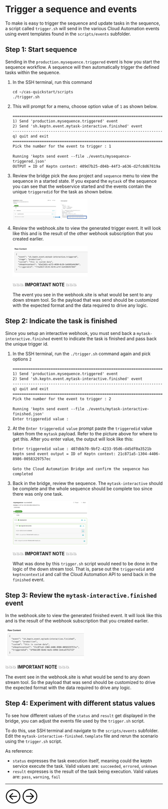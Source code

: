 # Trigger a sequence and events

To make is easy to trigger the sequence and update tasks in the sequence, a script called `trigger.sh` will send in the various Cloud Automation events using event templates found in the `scripts/events` subfolder.

## Step 1: Start sequence

Sending in the `production.mysequence.triggered` event is how you start the sequence workflow.  A sequence will then automatically trigger the defined tasks within the sequence.  

1. In the SSH terminal, run this command

    ```
    cd ~/cas-quickstart/scripts
    ./trigger.sh
    ```

1. This will prompt for a menu, choose option value of `1` as shown below.

    ```
    ===================================================================
    1) Send 'production.mysequence.triggered' event
    2) Send 'sh.keptn.event.mytask-interactive.finished' event
    -------------------------------------------------------------------
    q) quit and exit
    ===================================================================
    Pick the number for the event to trigger : 1

    Running 'keptn send event --file ./events/mysequence-triggered.json'
    OUTPUT = ID of Keptn context: 409d7b25-d04b-44f3-a636-d2fc8d67819a
    ```

1. Review the bridge pick the `demo` project and `sequence` menu to view the sequence in a started state.  If you expand the `mytask` of the sequence you can see that the webservice started and the events contain the unique `triggeredid` for the task as shown below. 

    <img src="images/mysequence-started.png" width="50%" height="50%">

1.  Review the webhook.site to view the generated trigger event. It will look like this and is the result of the other webhook subscription that you created earlier.

    <img src="images/interactive-event-example.png" width="50%" height="50%">

    💥💥💥 **IMPORTANT NOTE** 💥💥💥

    The event you see in the webhook.site is what would be sent to any down stream tool.  So the payload that was send should be customized with the expected format and the data required to drive any logic.

## Step 2: Indicate the task is finished

Since you setup an interactive webhook, you must send back a `mytask-interactive.finished` event to indicate the task is finished and pass back the unique trigger id.

1. In the SSH terminal, run the `./trigger.sh` command again and pick options `2`

    ```
    ===================================================================
    1) Send 'production.mysequence.triggered' event
    2) Send 'sh.keptn.event.mytask-interactive.finished' event
    -------------------------------------------------------------------
    q) quit and exit
    ===================================================================
    Pick the number for the event to trigger : 2

    Running 'keptn send event --file ./events/mytask-interactive-finished.json'
    Enter triggeredid value :
    ```

1. At the `Enter triggeredid value` prompt paste the `triggeredid` value taken from the `mytask` payload. Refer to the picture above for where to get this.  After you enter value, the output will look like this:

    ```
    Enter triggeredid value : 407dbb70-9bf2-4233-95d6-d45df0a3521b
    keptn send event output = ID of Keptn context: 21c871a5-1304-4406-8986-0058329757ec

    Goto the Cloud Automation Bridge and confirm the sequence has completed
    ```

1. Back in the bridge, review the sequence.  The `mytask-interactive` should be complete and the whole sequence should be complete too since there was only one task.

    <img src="images/mysequence-complete.png" width="50%" height="50%">


    💥💥💥 **IMPORTANT NOTE** 💥💥💥

    What was done by this `trigger.sh` script would need to be done in the logic of the down stream tool.  That is, parse out the `triggeredid` and `keptncontextid` and call the Cloud Automation API to send back in the `finished` event.

## Step 3: Review the `mytask-interactive.finished` event

In the webhook.site to view the generated finished event. It will look like this and is the result of the webhook subscription that you created earlier.

<img src="images/webhook-interative-event.png" width="50%" height="50%">

💥💥💥 **IMPORTANT NOTE** 💥💥💥

The event see in the webhook.site is what would be send to any down stream tool.  So the payload that was send should be customized to drive the expected format with the data required to drive any logic.

## Step 4: Experiment with different status values

To see how different values of the `status` and `result` get displayed in the bridge, you can adjust the events file used by the `trigger.sh` script.  

To do this, use SSH terminal and navigate to the `scripts/events` subfolder.  Edit the `mytask-interactive-finished.template` file and rerun the scenario using the `trigger.sh` script.

As reference:
* `status` expresses the task execution itself, meaning could the keptn service execute the task. Valid values are: `succeeded`, `errored`, `unknown`
* `result` expresses is the result of the task being execution. Valid values are: `pass`, `warning`, `fail`

<hr>

[<img src="images/prev.png" width="50px" height="50"/>](WEBHOOK.md) [<img src="images/next.png" width="50px" height="50"/>](WEBHOOKMORE.md)